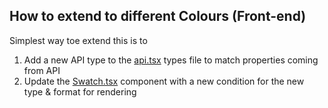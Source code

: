 ## How to extend to different Colours (Front-end)
Simplest way toe extend this is to
1. Add a new API type to the [api.tsx](src\types\api.tsx) types file to match properties coming from API
2. Update the [Swatch.tsx](src\components\Swatch\Swatch.tsx) component with a new condition for the new type & format for rendering
